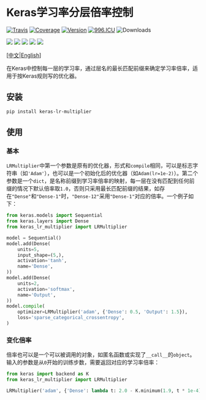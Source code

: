 # Keras学习率分层倍率控制

[![Travis](https://travis-ci.org/CyberZHG/keras-lr-multiplier.svg)](https://travis-ci.org/CyberZHG/keras-lr-multiplier)
[![Coverage](https://coveralls.io/repos/github/CyberZHG/keras-lr-multiplier/badge.svg?branch=master)](https://coveralls.io/github/CyberZHG/keras-lr-multiplier)
[![Version](https://img.shields.io/pypi/v/keras-lr-multiplier.svg)](https://pypi.org/project/keras-lr-multiplier/)
[![996.ICU](https://img.shields.io/badge/license-Anti%20996-blue.svg)](https://996.icu) 
![Downloads](https://img.shields.io/pypi/dm/keras-lr-multiplier.svg)

![](https://img.shields.io/badge/keras-tensorflow-blue.svg)
![](https://img.shields.io/badge/keras-theano-blue.svg)
![](https://img.shields.io/badge/keras-cntk-blue.svg)
![](https://img.shields.io/badge/keras-tf.keras-blue.svg)
![](https://img.shields.io/badge/keras-tf.keras/eager-blue.svg)

\[[中文](https://github.com/CyberZHG/keras-lr-multiplier/blob/master/README.zh-CN.md)|[English](https://github.com/CyberZHG/keras-lr-multiplier/blob/master/README.md)\]

在Keras中控制每一层的学习率，通过层名的最长匹配前缀来确定学习率倍率，适用于按Keras规则写的优化器。

## 安装

```bash
pip install keras-lr-multiplier
```

## 使用

### 基本

`LRMultiplier`中第一个参数是原有的优化器，形式和`compile`相同，可以是标志字符串（如`'Adam'`），也可以是一个初始化后的优化器（如`Adam(lr=1e-2)`）。第二个参数是一个`dict`，是名称前缀到学习率倍率的映射，每一层在没有匹配到任何前缀的情况下默认倍率取`1.0`，否则只采用最长匹配前缀的结果，如存在`"Dense"`和`"Dense-1"`时，`"Dense-12"`采用`"Dense-1"`对应的倍率。一个例子如下：

```python
from keras.models import Sequential
from keras.layers import Dense
from keras_lr_multiplier import LRMultiplier

model = Sequential()
model.add(Dense(
    units=5,
    input_shape=(5,),
    activation='tanh',
    name='Dense',
))
model.add(Dense(
    units=2,
    activation='softmax',
    name='Output',
))
model.compile(
    optimizer=LRMultiplier('adam', {'Dense': 0.5, 'Output': 1.5}),
    loss='sparse_categorical_crossentropy',
)
```

### 变化倍率

倍率也可以是一个可以被调用的对象，如匿名函数或实现了`__call__`的`object`。输入的参数是从`0`开始的训练步数，需要返回对应的学习率倍率：

```python
from keras import backend as K
from keras_lr_multiplier import LRMultiplier

LRMultiplier('adam', {'Dense': lambda t: 2.0 - K.minimum(1.9, t * 1e-4)})
```
